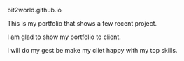bit2world.github.io

This is my portfolio that shows a few recent project.

I am glad to show my portfolio to client.

I will do my gest be make my cliet happy with my top skills.
